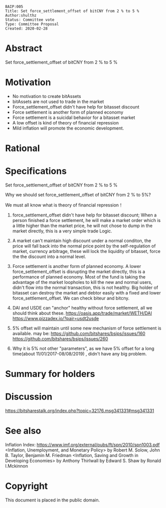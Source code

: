 ```
BAIP:005 
Title: Set force_settlement_offset of bitCNY from 2 % to 5 %
Author:shulthz
Status: Committee vote
Type: Committee Proposal
Created: 2020-02-28
```

# Abstract

Set force_settlement_offset of bitCNY from 2 % to 5 %

# Motivation

- No motivation to create bitAssets 
- bitAssets are not used to trade in the market
- Force_settlement_offset didn't have help for bitasset discount
- Force settlement is another form of planned economy
- Force settlement is a suicidal behavior for a bitasset market
- A low offset is kind of theory of financial repression
- Mild inflation will promote the economic development.

# Rational

# Specifications

Set force_settlement_offset of bitCNY from 2 % to 5 %

Why we should set force_settlement_offset of bitCNY from 2 % to 5%?

We must all know what is theory of financial repression！

1. force_settlement_offset didn't have help for bitasset discount;
When a person finished a force settlement, he will make a market order which is a little higher than the market price, he will not chose to dump in the market directly, this is a very simple trade Logic.

2. A market can't maintain high discount under a normal conditon, the price will fall back into the normal price point by the self-regulation of market, currency arbitrage, these will lock the liquidity of bitasset, force the the discount into a normal level.

3. Force settlement is another form of planned economy.
A lower force_settlement_offset is disrupting the market directly, this is a performance of planned economy.
Most of the fund is taking the advantage of the market loopholes to kill the new and normal users, didn't flow into the normal transaction, this is not healthy.
Big holder of bitasset can destroy the market and debtor easily with a fixed and lower force_settlement_offset.
We can check biteur and bitcny.

4. DAI and USDE can "anchor" healthy without force settlement, all we should think about these.
   https://oasis.app/trade/market/WETH/DAI
   https://www.pizzadex.io/?pair=usdt2usde

5. 5% offset will maintain until some new mechanism of force settlement is available.
   may be:
   https://github.com/bitshares/bsips/issues/160
   https://github.com/bitshares/bsips/issues/260

6. Why it is 5% not other "parameters", as we have 5% offset for a long time(about 11/01/2017-08/08/2019) , didn't have any big problem.

# Summary for holders

# Discussion

https://bitsharestalk.org/index.php?topic=32176.msg341331#msg341331

# See also

Inflation Index:
https://www.imf.org/external/pubs/ft/spn/2010/spn1003.pdf
<Inflation, Unemployment, and Monetary Policy>  by Robert M. Solow, John B. Taylor, Benjamin M. Friedman
<Inflation, Saving and Growth in Developing Economies> by Anthony Thirlwall
<Financial Deepening in Economic Development> by  Edward S. Shaw
<Money and capital in economic development> by Ronald I.Mckinnon


# Copyright

This document is placed in the public domain.
